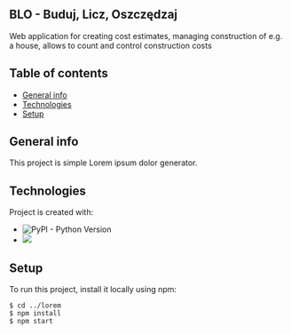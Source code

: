 
## BLO - Buduj, Licz, Oszczędzaj
Web application for creating cost estimates, managing
construction of e.g. a house, allows to count and control
construction costs

## Table of contents
* [General info](#general-info)
* [Technologies](#technologies)
* [Setup](#setup)

## General info
This project is simple Lorem ipsum dolor generator.
	
## Technologies
Project is created with:
* ![PyPI - Python Version](https://img.shields.io/pypi/pyversions/Django)
* ![](https://img.shields.io/badge/django%20version-3.2.2-blue)

	
## Setup
To run this project, install it locally using npm:

```
$ cd ../lorem
$ npm install
$ npm start
```

